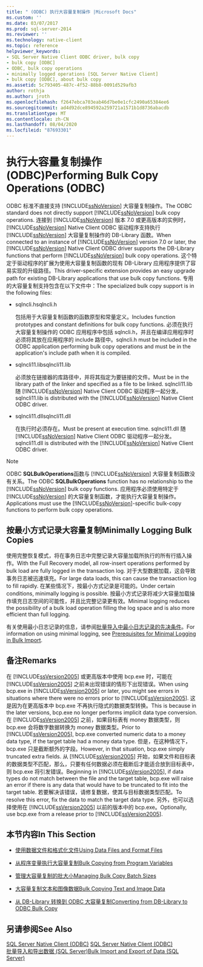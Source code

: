 ```yaml
---
title: " (ODBC) 执行大容量复制操作 |Microsoft Docs"
ms.custom: ''
ms.date: 03/07/2017
ms.prod: sql-server-2014
ms.reviewer: ''
ms.technology: native-client
ms.topic: reference
helpviewer_keywords:
- SQL Server Native Client ODBC driver, bulk copy
- bulk copy [ODBC]
- ODBC, bulk copy operations
- minimally logged operations [SQL Server Native Client]
- bulk copy [ODBC], about bulk copy
ms.assetid: 5c793405-487c-4f52-88b8-0091d529afb3
author: rothja
ms.author: jroth
ms.openlocfilehash: f2647ebca703eab46d7be0e1cfc2490a65384ee6
ms.sourcegitcommit: ad4d92dce894592a259721a1571b1d8736abacdb
ms.translationtype: MT
ms.contentlocale: zh-CN
ms.lasthandoff: 08/04/2020
ms.locfileid: "87693301"
---
```

# <a name="performing-bulk-copy-operations-odbc"></a><span data-ttu-id="18785-102">执行大容量复制操作 (ODBC)</span><span class="sxs-lookup"><span data-stu-id="18785-102">Performing Bulk Copy Operations (ODBC)</span></span>
  <span data-ttu-id="18785-103">ODBC 标准不直接支持 [!INCLUDE[ssNoVersion](../../includes/ssnoversion-md.md)] 大容量复制操作。</span><span class="sxs-lookup"><span data-stu-id="18785-103">The ODBC standard does not directly support [!INCLUDE[ssNoVersion](../../includes/ssnoversion-md.md)] bulk copy operations.</span></span> <span data-ttu-id="18785-104">连接到 [!INCLUDE[ssNoVersion](../../includes/ssnoversion-md.md)] 版本 7.0 或更高版本的实例时，[!INCLUDE[ssNoVersion](../../includes/ssnoversion-md.md)] Native Client ODBC 驱动程序支持执行 [!INCLUDE[ssNoVersion](../../includes/ssnoversion-md.md)] 大容量复制操作的 DB-Library 函数。</span><span class="sxs-lookup"><span data-stu-id="18785-104">When connected to an instance of [!INCLUDE[ssNoVersion](../../includes/ssnoversion-md.md)] version 7.0 or later, the [!INCLUDE[ssNoVersion](../../includes/ssnoversion-md.md)] Native Client ODBC driver supports the DB-Library functions that perform [!INCLUDE[ssNoVersion](../../includes/ssnoversion-md.md)] bulk copy operations.</span></span> <span data-ttu-id="18785-105">这个特定于驱动程序的扩展为使用大容量复制函数的现有 DB-Library 应用程序提供了容易实现的升级路径。</span><span class="sxs-lookup"><span data-stu-id="18785-105">This driver-specific extension provides an easy upgrade path for existing DB-Library applications that use bulk copy functions.</span></span> <span data-ttu-id="18785-106">专用的大容量复制支持包含在以下文件中：</span><span class="sxs-lookup"><span data-stu-id="18785-106">The specialized bulk copy support is in the following files:</span></span>  
  
-   <span data-ttu-id="18785-107">sqlncli.h</span><span class="sxs-lookup"><span data-stu-id="18785-107">sqlncli.h</span></span>  
  
     <span data-ttu-id="18785-108">包括用于大容量复制函数的函数原型和常量定义。</span><span class="sxs-lookup"><span data-stu-id="18785-108">Includes function prototypes and constant definitions for bulk copy functions.</span></span> <span data-ttu-id="18785-109">必须在执行大容量复制操作的 ODBC 应用程序中包括 sqlncli.h，并且在编译应用程序时必须将其放在应用程序的 include 路径中。</span><span class="sxs-lookup"><span data-stu-id="18785-109">sqlncli.h must be included in the ODBC application performing bulk copy operations and must be in the application's include path when it is compiled.</span></span>  
  
-   <span data-ttu-id="18785-110">sqlncli11.lib</span><span class="sxs-lookup"><span data-stu-id="18785-110">sqlncli11.lib</span></span>  
  
     <span data-ttu-id="18785-111">必须放在链接器的库路径中，并将其指定为要链接的文件。</span><span class="sxs-lookup"><span data-stu-id="18785-111">Must be in the library path of the linker and specified as a file to be linked.</span></span> <span data-ttu-id="18785-112">sqlncli11.lib 随 [!INCLUDE[ssNoVersion](../../includes/ssnoversion-md.md)] Native Client ODBC 驱动程序一起分发。</span><span class="sxs-lookup"><span data-stu-id="18785-112">sqlncli11.lib is distributed with the [!INCLUDE[ssNoVersion](../../includes/ssnoversion-md.md)] Native Client ODBC driver.</span></span>  
  
-   <span data-ttu-id="18785-113">sqlncli11.dll</span><span class="sxs-lookup"><span data-stu-id="18785-113">sqlncli11.dll</span></span>  
  
     <span data-ttu-id="18785-114">在执行时必须存在。</span><span class="sxs-lookup"><span data-stu-id="18785-114">Must be present at execution time.</span></span> <span data-ttu-id="18785-115">sqlncli11.dll 随 [!INCLUDE[ssNoVersion](../../includes/ssnoversion-md.md)] Native Client ODBC 驱动程序一起分发。</span><span class="sxs-lookup"><span data-stu-id="18785-115">sqlncli11.dll is distributed with the [!INCLUDE[ssNoVersion](../../includes/ssnoversion-md.md)] Native Client ODBC driver.</span></span>  
  
> [!NOTE]  
>  <span data-ttu-id="18785-116">ODBC **SQLBulkOperations**函数与 [!INCLUDE[ssNoVersion](../../includes/ssnoversion-md.md)] 大容量复制函数没有关系。</span><span class="sxs-lookup"><span data-stu-id="18785-116">The ODBC **SQLBulkOperations** function has no relationship to the [!INCLUDE[ssNoVersion](../../includes/ssnoversion-md.md)] bulk copy functions.</span></span> <span data-ttu-id="18785-117">应用程序必须使用特定于 [!INCLUDE[ssNoVersion](../../includes/ssnoversion-md.md)] 的大容量复制函数，才能执行大容量复制操作。</span><span class="sxs-lookup"><span data-stu-id="18785-117">Applications must use the [!INCLUDE[ssNoVersion](../../includes/ssnoversion-md.md)]-specific bulk-copy functions to perform bulk copy operations.</span></span>  
  
## <a name="minimally-logging-bulk-copies"></a><span data-ttu-id="18785-118">按最小方式记录大容量复制</span><span class="sxs-lookup"><span data-stu-id="18785-118">Minimally Logging Bulk Copies</span></span>  
 <span data-ttu-id="18785-119">使用完整恢复模式，将在事务日志中完整记录大容量加载所执行的所有行插入操作。</span><span class="sxs-lookup"><span data-stu-id="18785-119">With the Full Recovery model, all row-insert operations performed by bulk load are fully logged in the transaction log.</span></span> <span data-ttu-id="18785-120">对于大型数据加载，这会导致事务日志被迅速填充。</span><span class="sxs-lookup"><span data-stu-id="18785-120">For large data loads, this can cause the transaction log to fill rapidly.</span></span> <span data-ttu-id="18785-121">在某些情况下，按最小方式记录是可能的。</span><span class="sxs-lookup"><span data-stu-id="18785-121">Under certain conditions, minimally logging is possible.</span></span> <span data-ttu-id="18785-122">按最小方式记录将减少大容量加载操作填充日志空间的可能性，并且比完整记录更有效。</span><span class="sxs-lookup"><span data-stu-id="18785-122">Minimal logging reduces the possibility of a bulk load operation filling the log space and is also more efficient than full logging.</span></span>  
  
 <span data-ttu-id="18785-123">有关使用最小日志记录的信息，请参阅[批量导入中最小日志记录的先决条件](../import-export/prerequisites-for-minimal-logging-in-bulk-import.md)。</span><span class="sxs-lookup"><span data-stu-id="18785-123">For information on using minimal logging, see [Prerequisites for Minimal Logging in Bulk Import](../import-export/prerequisites-for-minimal-logging-in-bulk-import.md).</span></span>  
  
## <a name="remarks"></a><span data-ttu-id="18785-124">备注</span><span class="sxs-lookup"><span data-stu-id="18785-124">Remarks</span></span>  
 <span data-ttu-id="18785-125">在 [!INCLUDE[ssVersion2005](../../includes/ssversion2005-md.md)] 或更高版本中使用 bcp.exe 时，可能在 [!INCLUDE[ssVersion2005](../../includes/ssversion2005-md.md)] 之前未出现错误的情形下出现错误。</span><span class="sxs-lookup"><span data-stu-id="18785-125">When using bcp.exe in [!INCLUDE[ssVersion2005](../../includes/ssversion2005-md.md)] or later, you might see errors in situations where there were no errors prior to [!INCLUDE[ssVersion2005](../../includes/ssversion2005-md.md)].</span></span> <span data-ttu-id="18785-126">这是因为在更高版本中 bcp.exe 不再执行隐式的数据类型转换。</span><span class="sxs-lookup"><span data-stu-id="18785-126">This is because in the later versions, bcp.exe no longer performs implicit data type conversion.</span></span> <span data-ttu-id="18785-127">在 [!INCLUDE[ssVersion2005](../../includes/ssversion2005-md.md)] 之前，如果目标表有 money 数据类型，则 bcp.exe 会将数字数据转换为 money 数据类型。</span><span class="sxs-lookup"><span data-stu-id="18785-127">Prior to [!INCLUDE[ssVersion2005](../../includes/ssversion2005-md.md)], bcp.exe converted numeric data to a money data type, if the target table had a money data type.</span></span> <span data-ttu-id="18785-128">但是，在这种情况下，bcp.exe 只是截断额外的字段。</span><span class="sxs-lookup"><span data-stu-id="18785-128">However, in that situation, bcp.exe simply truncated extra fields.</span></span> <span data-ttu-id="18785-129">从 [!INCLUDE[ssVersion2005](../../includes/ssversion2005-md.md)] 开始，如果文件和目标表的数据类型不匹配，那么，只要有任何数据必须在截断后才能适合放到目标表中，则 bcp.exe 将引发错误。</span><span class="sxs-lookup"><span data-stu-id="18785-129">Beginning in [!INCLUDE[ssVersion2005](../../includes/ssversion2005-md.md)], if data types do not match between the file and the target table, bcp.exe will raise an error if there is any data that would have to be truncated to fit into the target table.</span></span> <span data-ttu-id="18785-130">若要解决该错误，请修复数据，使其与目标数据类型匹配。</span><span class="sxs-lookup"><span data-stu-id="18785-130">To resolve this error, fix the data to match the target data type.</span></span> <span data-ttu-id="18785-131">另外，也可以选择使用在 [!INCLUDE[ssVersion2005](../../includes/ssversion2005-md.md)] 以前的版本中的 bcp.exe。</span><span class="sxs-lookup"><span data-stu-id="18785-131">Optionally, use bcp.exe from a release prior to [!INCLUDE[ssVersion2005](../../includes/ssversion2005-md.md)].</span></span>  
  
## <a name="in-this-section"></a><span data-ttu-id="18785-132">本节内容</span><span class="sxs-lookup"><span data-stu-id="18785-132">In This Section</span></span>  
  
-   [<span data-ttu-id="18785-133">使用数据文件和格式化文件</span><span class="sxs-lookup"><span data-stu-id="18785-133">Using Data Files and Format Files</span></span>](using-data-files-and-format-files.md)  
  
-   [<span data-ttu-id="18785-134">从程序变量执行大容量复制</span><span class="sxs-lookup"><span data-stu-id="18785-134">Bulk Copying from Program Variables</span></span>](bulk-copying-from-program-variables.md)  
  
-   [<span data-ttu-id="18785-135">管理大容量复制的批大小</span><span class="sxs-lookup"><span data-stu-id="18785-135">Managing Bulk Copy Batch Sizes</span></span>](managing-bulk-copy-batch-sizes.md)  
  
-   [<span data-ttu-id="18785-136">大容量复制文本和图像数据</span><span class="sxs-lookup"><span data-stu-id="18785-136">Bulk Copying Text and Image Data</span></span>](bulk-copying-text-and-image-data.md)  
  
-   [<span data-ttu-id="18785-137">从 DB-Library 转换到 ODBC 大容量复制</span><span class="sxs-lookup"><span data-stu-id="18785-137">Converting from DB-Library to ODBC Bulk Copy</span></span>](converting-from-db-library-to-odbc-bulk-copy.md)  
  
## <a name="see-also"></a><span data-ttu-id="18785-138">另请参阅</span><span class="sxs-lookup"><span data-stu-id="18785-138">See Also</span></span>  
 <span data-ttu-id="18785-139">[SQL Server Native Client &#40;ODBC&#41;](../native-client/odbc/sql-server-native-client-odbc.md) </span><span class="sxs-lookup"><span data-stu-id="18785-139">[SQL Server Native Client &#40;ODBC&#41;](../native-client/odbc/sql-server-native-client-odbc.md) </span></span>  
 [<span data-ttu-id="18785-140">批量导入和导出数据 (SQL Server)</span><span class="sxs-lookup"><span data-stu-id="18785-140">Bulk Import and Export of Data &#40;SQL Server&#41;</span></span>](../import-export/bulk-import-and-export-of-data-sql-server.md)  
  
  
